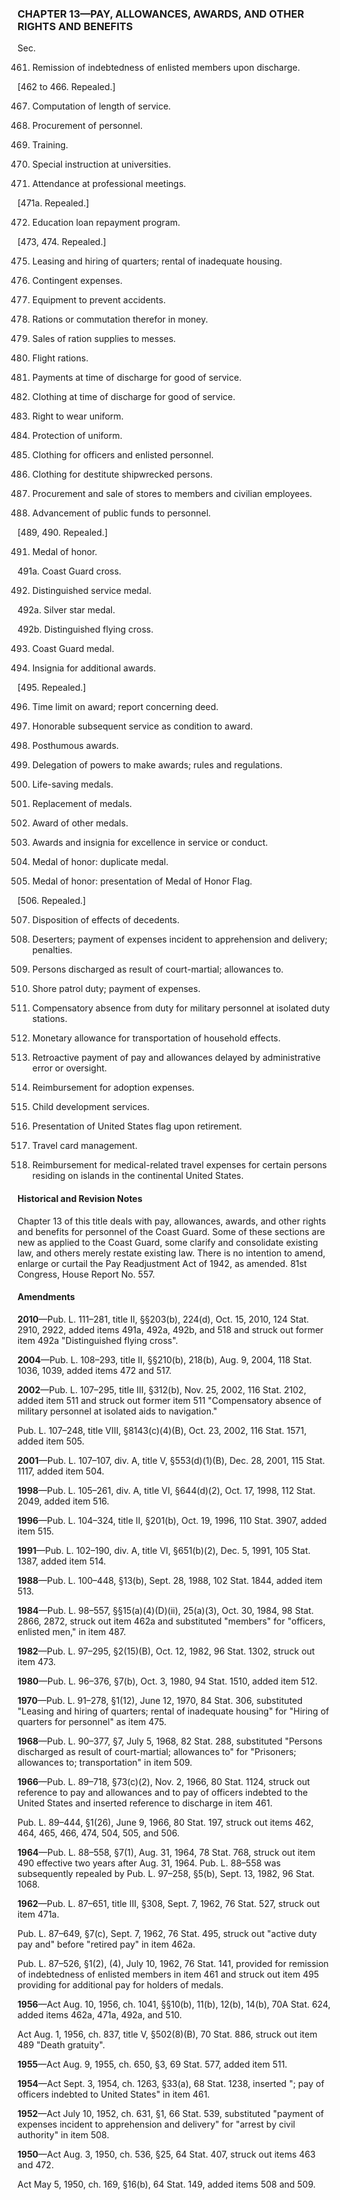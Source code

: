 ### **CHAPTER 13—PAY, ALLOWANCES, AWARDS, AND OTHER RIGHTS AND BENEFITS** ###

Sec.

461. Remission of indebtedness of enlisted members upon discharge.

[462 to 466. Repealed.]

467. Computation of length of service.

468. Procurement of personnel.

469. Training.

470. Special instruction at universities.

471. Attendance at professional meetings.

[471a. Repealed.]

472. Education loan repayment program.

[473, 474. Repealed.]

475. Leasing and hiring of quarters; rental of inadequate housing.

476. Contingent expenses.

477. Equipment to prevent accidents.

478. Rations or commutation therefor in money.

479. Sales of ration supplies to messes.

480. Flight rations.

481. Payments at time of discharge for good of service.

482. Clothing at time of discharge for good of service.

483. Right to wear uniform.

484. Protection of uniform.

485. Clothing for officers and enlisted personnel.

486. Clothing for destitute shipwrecked persons.

487. Procurement and sale of stores to members and civilian employees.

488. Advancement of public funds to personnel.

[489, 490. Repealed.]

491. Medal of honor.

491a. Coast Guard cross.

492. Distinguished service medal.

492a. Silver star medal.

492b. Distinguished flying cross.

493. Coast Guard medal.

494. Insignia for additional awards.

[495. Repealed.]

496. Time limit on award; report concerning deed.

497. Honorable subsequent service as condition to award.

498. Posthumous awards.

499. Delegation of powers to make awards; rules and regulations.

500. Life-saving medals.

501. Replacement of medals.

502. Award of other medals.

503. Awards and insignia for excellence in service or conduct.

504. Medal of honor: duplicate medal.

505. Medal of honor: presentation of Medal of Honor Flag.

[506. Repealed.]

507. Disposition of effects of decedents.

508. Deserters; payment of expenses incident to apprehension and delivery; penalties.

509. Persons discharged as result of court-martial; allowances to.

510. Shore patrol duty; payment of expenses.

511. Compensatory absence from duty for military personnel at isolated duty stations.

512. Monetary allowance for transportation of household effects.

513. Retroactive payment of pay and allowances delayed by administrative error or oversight.

514. Reimbursement for adoption expenses.

515. Child development services.

516. Presentation of United States flag upon retirement.

517. Travel card management.

518. Reimbursement for medical-related travel expenses for certain persons residing on islands in the continental United States.

#### Historical and Revision Notes ####

Chapter 13 of this title deals with pay, allowances, awards, and other rights and benefits for personnel of the Coast Guard. Some of these sections are new as applied to the Coast Guard, some clarify and consolidate existing law, and others merely restate existing law. There is no intention to amend, enlarge or curtail the Pay Readjustment Act of 1942, as amended. 81st Congress, House Report No. 557.

#### Amendments ####

**2010**—Pub. L. 111–281, title II, §§203(b), 224(d), Oct. 15, 2010, 124 Stat. 2910, 2922, added items 491a, 492a, 492b, and 518 and struck out former item 492a "Distinguished flying cross".

**2004**—Pub. L. 108–293, title II, §§210(b), 218(b), Aug. 9, 2004, 118 Stat. 1036, 1039, added items 472 and 517.

**2002**—Pub. L. 107–295, title III, §312(b), Nov. 25, 2002, 116 Stat. 2102, added item 511 and struck out former item 511 "Compensatory absence of military personnel at isolated aids to navigation."

Pub. L. 107–248, title VIII, §8143(c)(4)(B), Oct. 23, 2002, 116 Stat. 1571, added item 505.

**2001**—Pub. L. 107–107, div. A, title V, §553(d)(1)(B), Dec. 28, 2001, 115 Stat. 1117, added item 504.

**1998**—Pub. L. 105–261, div. A, title VI, §644(d)(2), Oct. 17, 1998, 112 Stat. 2049, added item 516.

**1996**—Pub. L. 104–324, title II, §201(b), Oct. 19, 1996, 110 Stat. 3907, added item 515.

**1991**—Pub. L. 102–190, div. A, title VI, §651(b)(2), Dec. 5, 1991, 105 Stat. 1387, added item 514.

**1988**—Pub. L. 100–448, §13(b), Sept. 28, 1988, 102 Stat. 1844, added item 513.

**1984**—Pub. L. 98–557, §§15(a)(4)(D)(ii), 25(a)(3), Oct. 30, 1984, 98 Stat. 2866, 2872, struck out item 462a and substituted "members" for "officers, enlisted men," in item 487.

**1982**—Pub. L. 97–295, §2(15)(B), Oct. 12, 1982, 96 Stat. 1302, struck out item 473.

**1980**—Pub. L. 96–376, §7(b), Oct. 3, 1980, 94 Stat. 1510, added item 512.

**1970**—Pub. L. 91–278, §1(12), June 12, 1970, 84 Stat. 306, substituted "Leasing and hiring of quarters; rental of inadequate housing" for "Hiring of quarters for personnel" as item 475.

**1968**—Pub. L. 90–377, §7, July 5, 1968, 82 Stat. 288, substituted "Persons discharged as result of court-martial; allowances to" for "Prisoners; allowances to; transportation" in item 509.

**1966**—Pub. L. 89–718, §73(c)(2), Nov. 2, 1966, 80 Stat. 1124, struck out reference to pay and allowances and to pay of officers indebted to the United States and inserted reference to discharge in item 461.

Pub. L. 89–444, §1(26), June 9, 1966, 80 Stat. 197, struck out items 462, 464, 465, 466, 474, 504, 505, and 506.

**1964**—Pub. L. 88–558, §7(1), Aug. 31, 1964, 78 Stat. 768, struck out item 490 effective two years after Aug. 31, 1964. Pub. L. 88–558 was subsequently repealed by Pub. L. 97–258, §5(b), Sept. 13, 1982, 96 Stat. 1068.

**1962**—Pub. L. 87–651, title III, §308, Sept. 7, 1962, 76 Stat. 527, struck out item 471a.

Pub. L. 87–649, §7(c), Sept. 7, 1962, 76 Stat. 495, struck out "active duty pay and" before "retired pay" in item 462a.

Pub. L. 87–526, §1(2), (4), July 10, 1962, 76 Stat. 141, provided for remission of indebtedness of enlisted members in item 461 and struck out item 495 providing for additional pay for holders of medals.

**1956**—Act Aug. 10, 1956, ch. 1041, §§10(b), 11(b), 12(b), 14(b), 70A Stat. 624, added items 462a, 471a, 492a, and 510.

Act Aug. 1, 1956, ch. 837, title V, §502(8)(B), 70 Stat. 886, struck out item 489 "Death gratuity".

**1955**—Act Aug. 9, 1955, ch. 650, §3, 69 Stat. 577, added item 511.

**1954**—Act Sept. 3, 1954, ch. 1263, §33(a), 68 Stat. 1238, inserted "; pay of officers indebted to United States" in item 461.

**1952**—Act July 10, 1952, ch. 631, §1, 66 Stat. 539, substituted "payment of expenses incident to apprehension and delivery" for "arrest by civil authority" in item 508.

**1950**—Act Aug. 3, 1950, ch. 536, §25, 64 Stat. 407, struck out items 463 and 472.

Act May 5, 1950, ch. 169, §16(b), 64 Stat. 149, added items 508 and 509.